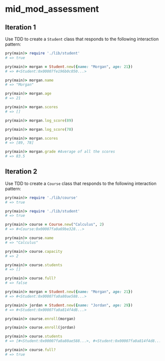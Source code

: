 # mid_mod_assessment

## Iteration 1

Use TDD to create a `Student` class that responds to the following interaction pattern:

```ruby
pry(main)> require './lib/student'
# => true

pry(main)> morgan = Student.new({name: "Morgan", age: 21})    
# => #<Student:0x00007fe196b0c050...>

pry(main)> morgan.name
# => "Morgan"

pry(main)> morgan.age
# => 21

pry(main)> morgan.scores
# => []

pry(main)> morgan.log_score(89)

pry(main)> morgan.log_score(78)    

pry(main)> morgan.scores
# => [89, 78]

pry(main)> morgan.grade #Average of all the scores
# => 83.5
```

## Iteration 2

Use TDD to create a `Course` class that responds to the following interaction pattern:

```ruby
pry(main)> require './lib/course'
# => true

pry(main)> require './lib/student'
# => true

pry(main)> course = Course.new("Calculus", 2)    
# => #<Course:0x00007fa0a69be328...>

pry(main)> course.name
# => "Calculus"

pry(main)> course.capacity
# => 2

pry(main)> course.students
# => []

pry(main)> course.full?
# => false

pry(main)> morgan = Student.new({name: "Morgan", age: 21})
# => #<Student:0x00007fa0a80ae588...>

pry(main)> jordan = Student.new({name: "Jordan", age: 29})    
# => #<Student:0x00007fa0a814f4d8...>

pry(main)> course.enroll(morgan)    

pry(main)> course.enroll(jordan)    

pry(main)> course.students
# => [#<Student:0x00007fa0a80ae588...>, #<Student:0x00007fa0a814f4d8...>]

pry(main)> course.full?
# => true
```
